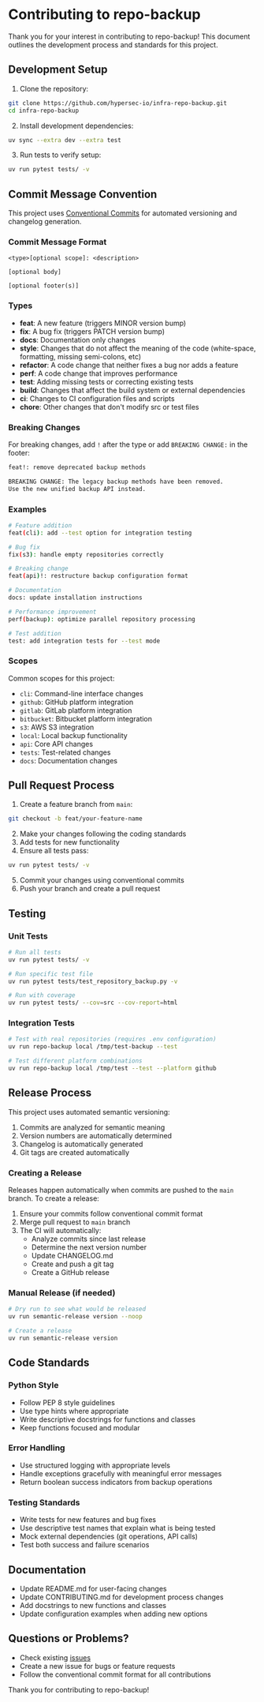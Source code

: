 # Contributing to repo-backup

Thank you for your interest in contributing to repo-backup! This document outlines the development process and standards for this project.

## Development Setup

1. Clone the repository:
```bash
git clone https://github.com/hypersec-io/infra-repo-backup.git
cd infra-repo-backup
```

2. Install development dependencies:
```bash
uv sync --extra dev --extra test
```

3. Run tests to verify setup:
```bash
uv run pytest tests/ -v
```

## Commit Message Convention

This project uses [Conventional Commits](https://www.conventionalcommits.org/) for automated versioning and changelog generation.

### Commit Message Format

```
<type>[optional scope]: <description>

[optional body]

[optional footer(s)]
```

### Types

- **feat**: A new feature (triggers MINOR version bump)
- **fix**: A bug fix (triggers PATCH version bump)
- **docs**: Documentation only changes
- **style**: Changes that do not affect the meaning of the code (white-space, formatting, missing semi-colons, etc)
- **refactor**: A code change that neither fixes a bug nor adds a feature
- **perf**: A code change that improves performance
- **test**: Adding missing tests or correcting existing tests
- **build**: Changes that affect the build system or external dependencies
- **ci**: Changes to CI configuration files and scripts
- **chore**: Other changes that don't modify src or test files

### Breaking Changes

For breaking changes, add `!` after the type or add `BREAKING CHANGE:` in the footer:

```bash
feat!: remove deprecated backup methods

BREAKING CHANGE: The legacy backup methods have been removed. 
Use the new unified backup API instead.
```

### Examples

```bash
# Feature addition
feat(cli): add --test option for integration testing

# Bug fix
fix(s3): handle empty repositories correctly

# Breaking change
feat(api)!: restructure backup configuration format

# Documentation
docs: update installation instructions

# Performance improvement
perf(backup): optimize parallel repository processing

# Test addition
test: add integration tests for --test mode
```

### Scopes

Common scopes for this project:
- `cli`: Command-line interface changes
- `github`: GitHub platform integration
- `gitlab`: GitLab platform integration  
- `bitbucket`: Bitbucket platform integration
- `s3`: AWS S3 integration
- `local`: Local backup functionality
- `api`: Core API changes
- `tests`: Test-related changes
- `docs`: Documentation changes

## Pull Request Process

1. Create a feature branch from `main`:
```bash
git checkout -b feat/your-feature-name
```

2. Make your changes following the coding standards
3. Add tests for new functionality
4. Ensure all tests pass:
```bash
uv run pytest tests/ -v
```

5. Commit your changes using conventional commits
6. Push your branch and create a pull request

## Testing

### Unit Tests
```bash
# Run all tests
uv run pytest tests/ -v

# Run specific test file
uv run pytest tests/test_repository_backup.py -v

# Run with coverage
uv run pytest tests/ --cov=src --cov-report=html
```

### Integration Tests
```bash
# Test with real repositories (requires .env configuration)
uv run repo-backup local /tmp/test-backup --test

# Test different platform combinations
uv run repo-backup local /tmp/test --test --platform github
```

## Release Process

This project uses automated semantic versioning:

1. Commits are analyzed for semantic meaning
2. Version numbers are automatically determined
3. Changelog is automatically generated
4. Git tags are created automatically

### Creating a Release

Releases happen automatically when commits are pushed to the `main` branch. To create a release:

1. Ensure your commits follow conventional commit format
2. Merge pull request to `main` branch
3. The CI will automatically:
   - Analyze commits since last release
   - Determine the next version number
   - Update CHANGELOG.md
   - Create and push a git tag
   - Create a GitHub release

### Manual Release (if needed)

```bash
# Dry run to see what would be released
uv run semantic-release version --noop

# Create a release
uv run semantic-release version
```

## Code Standards

### Python Style
- Follow PEP 8 style guidelines
- Use type hints where appropriate
- Write descriptive docstrings for functions and classes
- Keep functions focused and modular

### Error Handling
- Use structured logging with appropriate levels
- Handle exceptions gracefully with meaningful error messages
- Return boolean success indicators from backup operations

### Testing Standards
- Write tests for new features and bug fixes
- Use descriptive test names that explain what is being tested
- Mock external dependencies (git operations, API calls)
- Test both success and failure scenarios

## Documentation

- Update README.md for user-facing changes
- Update CONTRIBUTING.md for development process changes
- Add docstrings to new functions and classes
- Update configuration examples when adding new options

## Questions or Problems?

- Check existing [issues](https://github.com/hypersec-io/infra-repo-backup/issues)
- Create a new issue for bugs or feature requests
- Follow the conventional commit format for all contributions

Thank you for contributing to repo-backup!